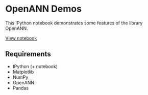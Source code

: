 OpenANN Demos
=============

This IPython notebook demonstrates some features of the library OpenANN.

[View notebook](http://nbviewer.ipython.org/github/OpenANN/OpenANN-demos/blob/master/OpenANN.ipynb)

Requirements
------------

* IPython (+ notebook)
* Matplotlib
* NumPy
* OpenANN
* Pandas
